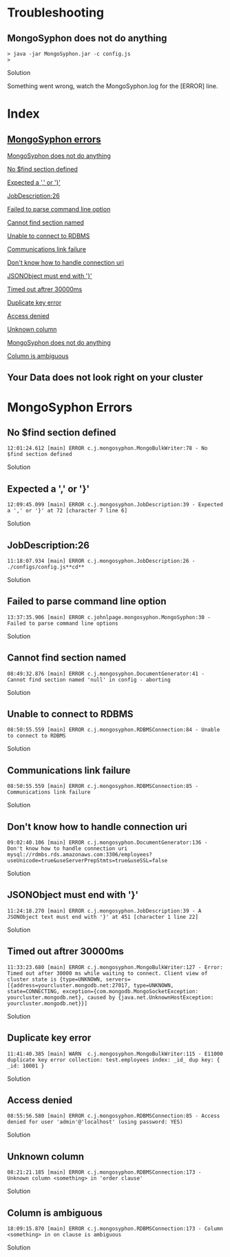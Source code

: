 # Troubleshooting

## MongoSyphon does not do anything

```
> java -jar MongoSyphon.jar -c config.js
> 
```

Solution

Something went wrong, watch the MongoSyphon.log for the [ERROR] line.

# Index

## [MongoSyphon errors](#mongosyphon-errors-1)

[MongoSyphon does not do anything](#MongoSyphon-does-not-do-anything)

[No $find section defined](#no-find-section-defined)

[Expected a ',' or '}'](#expected-a--or-)

[JobDescription:26](#jobdescription26)

[Failed to parse command line option](#failed-to-parse-command-line-option)

[Cannot find section named](#cannot-find-section-named)

[Unable to connect to RDBMS](#unable-to-connect-to-rdbms)

[Communications link failure](#communications-link-failure)

[Don't know how to handle connection uri](#dont-know-how-to-handle-connection-uri)

[JSONObject must end with '}'](#jsonobject-must-end-with-)

[Timed out aftrer 30000ms](#timed-out-aftrer-30000ms)

[Duplicate key error](#duplicate-key-error)

[Access denied](#access-denied)

[Unknown column](#unknown-column)

[MongoSyphon does not do anything](#MongoSyphon-does-not-do-anything)

[Column is ambiguous](#column-is-ambiguous)

## Your Data does not look right on your cluster

# MongoSyphon Errors

## No $find section defined
```
12:01:24.612 [main] ERROR c.j.mongosyphon.MongoBulkWriter:78 - No $find section defined
```
Solution
## Expected a ',' or '}'
```
12:09:45.099 [main] ERROR c.j.mongosyphon.JobDescription:39 - Expected a ',' or '}' at 72 [character 7 line 6]
```
Solution
## JobDescription:26
```
11:18:07.934 [main] ERROR c.j.mongosyphon.JobDescription:26 - ./configs/config.js**cd**
```
Solution
## Failed to parse command line option
```
13:37:35.906 [main] ERROR c.johnlpage.mongosyphon.MongoSyphon:30 - Failed to parse command line options
```
Solution
## Cannot find section named
```
08:49:32.876 [main] ERROR c.j.mongosyphon.DocumentGenerator:41 - Cannot find section named 'null' in config - aborting
```
Solution
## Unable to connect to RDBMS
```
08:50:55.559 [main] ERROR c.j.mongosyphon.RDBMSConnection:84 - Unable to connect to RDBMS
```
Solution
## Communications link failure
```
08:50:55.559 [main] ERROR c.j.mongosyphon.RDBMSConnection:85 - Communications link failure
```
Solution
## Don't know how to handle connection uri
```
09:02:40.106 [main] ERROR c.j.mongosyphon.DocumentGenerator:136 - Don't know how to handle connection uri mysql://rdmbs.rds.amazonaws.com:3306/employees?useUnicode=true&useServerPrepStmts=true&useSSL=false
```
Solution
## JSONObject must end with '}'
```
11:24:18.270 [main] ERROR c.j.mongosyphon.JobDescription:39 - A JSONObject text must end with '}' at 451 [character 1 line 22]
```
Solution
## Timed out aftrer 30000ms
```
11:33:23.680 [main] ERROR c.j.mongosyphon.MongoBulkWriter:127 - Error: Timed out after 30000 ms while waiting to connect. Client view of cluster state is {type=UNKNOWN, servers=[{address=yourcluster.mongodb.net:27017, type=UNKNOWN, state=CONNECTING, exception={com.mongodb.MongoSocketException: yourcluster.mongodb.net}, caused by {java.net.UnknownHostException: yourcluster.mongodb.net}}]
```
Solution
## Duplicate key error
```
11:41:40.385 [main] WARN  c.j.mongosyphon.MongoBulkWriter:115 - E11000 duplicate key error collection: test.employees index: _id_ dup key: { _id: 10001 }
```
Solution
## Access denied
```
08:55:56.580 [main] ERROR c.j.mongosyphon.RDBMSConnection:85 - Access denied for user 'admin'@'localhost' (using password: YES)
```
Solution
## Unknown column
```
08:21:21.185 [main] ERROR c.j.mongosyphon.RDBMSConnection:173 - Unknown column <something> in 'order clause'
```
Solution
## Column is ambiguous
```
18:09:15.870 [main] ERROR c.j.mongosyphon.RDBMSConnection:173 - Column <something> in on clause is ambiguous
```
Solution
